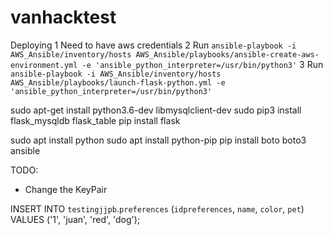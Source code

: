 # vanhacktest


Deploying
1 Need to have aws credentials 
2 Run `ansible-playbook -i AWS_Ansible/inventory/hosts AWS_Ansible/playbooks/ansible-create-aws-environment.yml -e 'ansible_python_interpreter=/usr/bin/python3'`
3 Run `ansible-playbook -i AWS_Ansible/inventory/hosts AWS_Ansible/playbooks/launch-flask-python.yml -e 'ansible_python_interpreter=/usr/bin/python3'`


sudo apt-get install python3.6-dev libmysqlclient-dev
sudo pip3 install flask_mysqldb flask_table
pip install flask

sudo apt install python
sudo apt install python-pip
pip install boto boto3 ansible

TODO: 
- Change the KeyPair




INSERT INTO `testingjjpb`.`preferences` (`idpreferences`, `name`, `color`, `pet`) VALUES ('1', 'juan', 'red', 'dog');